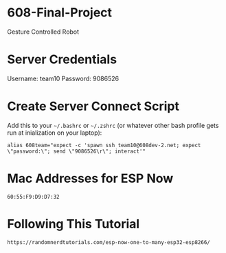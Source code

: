 # 608-Final-Project
Gesture Controlled Robot

# Server Credentials
Username: team10
Password: 9086526

# Create Server Connect Script
Add this to your `~/.bashrc` or `~/.zshrc` (or whatever other bash profile gets run at inialization on your laptop):
```
alias 608team="expect -c 'spawn ssh team10@608dev-2.net; expect \"password:\"; send \"9086526\r\"; interact'"
```

# Mac Addresses for ESP Now
`60:55:F9:D9:D7:32`

# Following This Tutorial
`https://randomnerdtutorials.com/esp-now-one-to-many-esp32-esp8266/`
